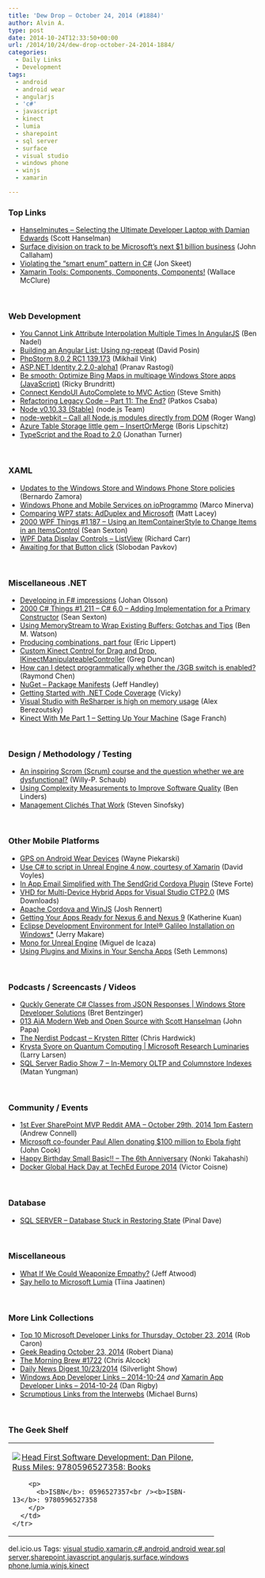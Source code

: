 ```yaml
---
title: 'Dew Drop – October 24, 2014 (#1884)'
author: Alvin A.
type: post
date: 2014-10-24T12:33:50+00:00
url: /2014/10/24/dew-drop-october-24-2014-1884/
categories:
  - Daily Links
  - Development
tags:
  - android
  - android wear
  - angularjs
  - 'c#'
  - javascript
  - kinect
  - lumia
  - sharepoint
  - sql server
  - surface
  - visual studio
  - windows phone
  - winjs
  - xamarin

---
```

### <a name="top"></a>Top Links

  * <a href="http://www.hanselminutes.com/default.aspx?ShowID=12448" target="_blank">Hanselminutes &#8211; Selecting the Ultimate Developer Laptop with Damian Edwards</a> (Scott Hanselman)
  * <a href="http://feedproxy.google.com/~r/wmexperts/~3/n4WPE4nMrjQ/story01.htm" target="_blank">Surface division on track to be Microsoft&#8217;s next $1 billion business</a> (John Callaham)
  * <a href="http://feedproxy.google.com/~r/JonSkeetCodingBlog/~3/vdRR6AEwinI/" target="_blank">Violating the “smart enum” pattern in C#</a> (Jon Skeet)
  * <a href="http://visualstudiomagazine.com/articles/2014/10/01/xamarin-tools.aspx" target="_blank">Xamarin Tools: Components, Components, Components!</a> (Wallace McClure)

&nbsp;

### <a name="web"></a>Web Development

  * <a href="http://www.bennadel.com/blog/2703-you-cannot-link-attribute-interpolation-multiple-times-in-angularjs.htm" target="_blank">You Cannot Link Attribute Interpolation Multiple Times In AngularJS</a> (Ben Nadel)
  * <a href="http://feedproxy.google.com/~r/ModernWebHQ/~3/EOPuCsZ4ef8/" target="_blank">Building an Angular List: Using ng-repeat</a> (David Posin)
  * <a href="http://blog.jetbrains.com/phpstorm/2014/10/phpstorm-8-0-2-rc1-139-173/" target="_blank">PhpStorm 8.0.2 RC1 139.173</a> (Mikhail Vink)
  * <a href="http://blogs.msdn.com/b/webdev/archive/2014/10/23/asp-net-identity-2-2-0-alpha1.aspx" target="_blank">ASP.NET Identity 2.2.0-alpha1</a> (Pranav Rastogi)
  * <a href="http://blogs.bing.com/maps/2014/10/23/be-smooth-optimize-bing-maps-in-multipage-windows-store-apps-javascript/" target="_blank">Be smooth: Optimize Bing Maps in multipage Windows Store apps (JavaScript)</a> (Ricky Brundritt)
  * <a href="http://blog.falafel.com/connect-kendoui-autocomplete-mvc-action/" target="_blank">Connect KendoUI AutoComplete to MVC Action</a> (Steve Smith)
  * <a href="http://code.tutsplus.com/tutorials/refactoring-legacy-code-part-11-the-end--cms-22476" target="_blank">Refactoring Legacy Code &#8211; Part 11: The End?</a> (Patkos Csaba)
  * <a href="http://blog.nodejs.org/2014/10/23/node-v0-10-33-stable/" target="_blank">Node v0.10.33 (Stable)</a> (node.js Team)
  * <a href="https://github.com/rogerwang/node-webkit" target="_blank">node-webkit &#8211; Call all Node.js modules directly from DOM</a> (Roger Wang)
  * <a href="http://blog.kloud.com.au/2014/10/19/azure-table-storage-little-gem-insertormerge/" target="_blank">Azure Table Storage little gem – InsertOrMerge</a> (Boris Lipschitz)
  * <a href="http://blogs.msdn.com/b/typescript/archive/2014/10/22/typescript-and-the-road-to-2-0.aspx" target="_blank">TypeScript and the Road to 2.0</a> (Jonathan Turner)

&nbsp;

### <a name="silverlight"></a>XAML

  * <a href="http://blogs.windows.com/buildingapps/2014/10/23/updates-to-the-windows-store-and-windows-phone-store-policies/" target="_blank">Updates to the Windows Store and Windows Phone Store policies</a> (Bernardo Zamora)
  * <a href="http://marcominerva.wordpress.com/2014/10/24/windows-phone-and-mobile-services-on-ioprogrammo/" target="_blank">Windows Phone and Mobile Services on ioProgrammo</a> (Marco Minerva)
  * <a href="http://feedproxy.google.com/~r/MattLacey/~3/1wieHA_sM9g/comparing-wp7-stats-adduplex-and.html" target="_blank">Comparing WP7 stats: AdDuplex and Microsoft</a> (Matt Lacey)
  * <a href="http://wpf.2000things.com/2014/10/24/1187-using-an-itemcontainerstyle-to-change-items-in-an-itemscontrol/" target="_blank">2000 WPF Things #1,187 – Using an ItemContainerStyle to Change Items in an ItemsControl</a> (Sean Sexton)
  * <a href="http://feedproxy.google.com/~r/BlackwaspLatestAdditions/~3/kIbCwQyCiOA/RSSLanding.aspx" target="_blank">WPF Data Display Controls &#8211; ListView</a> (Richard Carr)
  * <a href="http://blog.roboblob.com/2014/10/23/awaiting-for-that-button-click/" target="_blank">Awaiting for that Button click</a> (Slobodan Pavkov)

&nbsp;

### <a name="dotnet"></a>Miscellaneous .NET

  * <a href="http://feedproxy.google.com/~r/jayway/posts/~3/R2csh2mX4FE/" target="_blank">Developing in F# impressions</a> (Johan Olsson)
  * <a href="http://csharp.2000things.com/2014/10/24/1211-c-6-0-adding-implementation-for-a-primary-constructor/" target="_blank">2000 C# Things #1,211 – C# 6.0 – Adding Implementation for a Primary Constructor</a> (Sean Sexton)
  * <a href="http://www.codeproject.com/Articles/832387/Using-MemoryStream-to-Wrap-Existing-Buffers-Gotcha" target="_blank">Using MemoryStream to Wrap Existing Buffers: Gotchas and Tips</a> (Ben M. Watson)
  * <a href="http://ericlippert.com/2014/10/23/producing-combinations-part-four/" target="_blank">Producing combinations, part four</a> (Eric Lippert)
  * <a href="http://channel9.msdn.com/coding4fun/kinect/Custom-Kinect-Control-for-Drag-and-Drop-IKinectManipulateableController" target="_blank">Custom Kinect Control for Drag and Drop, IKinectManipulateableController</a> (Greg Duncan)
  * <a href="http://blogs.msdn.com/b/oldnewthing/archive/2014/10/23/10566700.aspx" target="_blank">How can I detect programmatically whether the /3GB switch is enabled?</a> (Raymond Chen)
  * <a href="http://blog.nuget.org/20141023/package-manifests.html" target="_blank">NuGet &#8211; Package Manifests</a> (Jeff Handley)
  * <a href="http://blog.ncover.com/getting-started-net-code-coverage/" target="_blank">Getting Started with .NET Code Coverage</a> (Vicky)
  * <a href="http://resharper-support.jetbrains.com/entries/31096996-Visual-Studio-with-ReSharper-is-high-on-memory-usage" target="_blank">Visual Studio with ReSharper is high on memory usage</a> (Alex Berezoutsky)
  * <a href="http://feedproxy.google.com/~r/CanDevs/~3/Ke9CEyaxcDk/kinect-with-me-part-1-setting-up-your-machine.aspx" target="_blank">Kinect With Me Part 1 &#8211; Setting Up Your Machine</a> (Sage Franch)

&nbsp;

### <a name="design"></a>Design / Methodology / Testing

  * <a href="http://blogs.msdn.com/b/willy-peter_schaub/archive/2014/10/23/an-inspiring-scrom-scrum-course-and-the-question-whether-we-are-dysfunctional.aspx" target="_blank">An inspiring Scrom (Scrum) course and the question whether we are dysfunctional?</a> (Willy-P. Schaub)
  * <a href="http://www.infoq.com/news/2014/10/complexity-software-quality?utm_campaign=infoq_content&utm_source=infoq&utm_medium=feed&utm_term=global" target="_blank">Using Complexity Measurements to Improve Software Quality</a> (Ben Linders)
  * <a href="http://feedproxy.google.com/~r/LearningByShipping/~3/8k_4eSefhiU/" target="_blank">Management Clichés That Work</a> (Steven Sinofsky)

&nbsp;

### <a name="mobile"></a>Other Mobile Platforms

  * <a href="http://feedproxy.google.com/~r/blogspot/hsDu/~3/nvl6aloNDao/gps-on-android-wear-devices.html" target="_blank">GPS on Android Wear Devices</a> (Wayne Piekarski)
  * <a href="http://davevoyles.azurewebsites.net/use-c-script-unreal-engine-4-now-courtesy-xamarin/" target="_blank">Use C# to script in Unreal Engine 4 now, courtesy of Xamarin</a> (David Voyles)
  * <a href="http://feedproxy.google.com/~r/Telerik/~3/Vwo6Es66DjQ/in-app-email-simplified-with-the-sendgrid-cordova-plugin" target="_blank">In App Email Simplified with The SendGrid Cordova Plugin</a> (Steve Forte)
  * <a href="http://www.microsoft.com/en-us/download/details.aspx?id=44568&WT.mc_id=rss_alldownloads_all" target="_blank">VHD for Multi-Device Hybrid Apps for Visual Studio CTP2.0</a> (MS Downloads)
  * <a href="http://blogs.windows.com/buildingapps/2014/10/23/apache-cordova-and-winjs/" target="_blank">Apache Cordova and WinJS</a> (Josh Rennert)
  * <a href="http://feedproxy.google.com/~r/blogspot/hsDu/~3/f1LiDpvrk64/getting-your-apps-ready-for-nexus-6-and.html" target="_blank">Getting Your Apps Ready for Nexus 6 and Nexus 9</a> (Katherine Kuan)
  * <a href="https://software.intel.com/en-us/videos/eclipse-development-environment-for-intel-galileo-installation-on-windows" target="_blank">Eclipse Development Environment for Intel® Galileo Installation on Windows*</a> (Jerry Makare)
  * <a href="http://tirania.org/blog/archive/2014/Oct-23.html" target="_blank">Mono for Unreal Engine</a> (Miguel de Icaza)
  * <a href="http://feedproxy.google.com/~r/extblog/~3/91h25LUIz7k/using-plugins-and-mixins-in-your-sencha-apps" target="_blank">Using Plugins and Mixins in Your Sencha Apps</a> (Seth Lemmons)

&nbsp;

### <a name="podcasts"></a>Podcasts / Screencasts / Videos

  * <a href="http://channel9.msdn.com/Series/Windows-Store-Developer-Solutions/Quckly-Generate-C-Classes-from-JSON-Responses" target="_blank">Quckly Generate C# Classes from JSON Responses | Windows Store Developer Solutions</a> (Bret Bentzinger)
  * <a href="http://devchat.tv/adventures-in-angular/013-aia-modern-web-and-open-source-with-scott-hanselman" target="_blank">013 AiA Modern Web and Open Source with Scott Hanselman</a> (John Papa)
  * <a href="http://nerdist.libsyn.com/krysten-ritter" target="_blank">The Nerdist Podcast &#8211; Krysten Ritter</a> (Chris Hardwick)
  * <a href="http://channel9.msdn.com/Series/Microsoft-Research-Luminaries/Krysta-Svore-on-Quantum-Computing" target="_blank">Krysta Svore on Quantum Computing | Microsoft Research Luminaries</a> (Larry Larsen)
  * <a href="http://www.sqlserverradio.com/show7/" target="_blank">SQL Server Radio Show 7 – In-Memory OLTP and Columnstore Indexes</a> (Matan Yungman)

&nbsp;

### <a name="events"></a>Community / Events

  * <a href="http://feedproxy.google.com/~r/AndrewConnell/~3/9uF3xfmEehs/1st-ever-sharepoint-mvp-reddit-ama-%E2%80%93-october-29th-2014-1pm-eastern" target="_blank">1st Ever SharePoint MVP Reddit AMA – October 29th, 2014 1pm Eastern</a> (Andrew Connell)
  * <a href="http://feedproxy.google.com/~r/geekwire/~3/1EwhHps6afQ/" target="_blank">Microsoft co-founder Paul Allen donating $100 million to Ebola fight</a> (John Cook)
  * <a href="http://blogs.msdn.com/b/smallbasic/archive/2014/10/23/happy-birthday-small-basic-the-6th-anniversary.aspx" target="_blank">Happy Birthday Small Basic!! &#8211; The 6th Anniversary</a> (Nonki Takahashi)
  * <a href="http://blog.docker.com/2014/10/docker-global-hack-day-at-teched-europe-2014/" target="_blank">Docker Global Hack Day at TechEd Europe 2014</a> (Victor Coisne)

&nbsp;

### <a name="sql"></a>Database

  * <a href="http://blog.sqlauthority.com/2014/10/24/sql-server-database-stuck-in-restoring-state/" target="_blank">SQL SERVER – Database Stuck in Restoring State</a> (Pinal Dave)

&nbsp;

### <a name="misc"></a>Miscellaneous

  * <a href="http://blog.codinghorror.com/what-if-we-could-weaponize-empathy/" target="_blank">What If We Could Weaponize Empathy?</a> (Jeff Atwood)
  * <a href="http://feedproxy.google.com/~r/Conversations-Posts/~3/1J-HYd5TGTA/" target="_blank">Say hello to Microsoft Lumia</a> (Tiina Jaatinen)

&nbsp;

### <a name="links"></a>More Link Collections

  * <a href="http://blogs.msdn.com/b/robcaron/archive/2014/10/23/top-10-microsoft-developer-links-for-thursday-october-23-2014.aspx" target="_blank">Top 10 Microsoft Developer Links for Thursday, October 23, 2014</a> (Rob Caron)
  * <a href="http://feeds.regulargeek.com/~r/RegularGeek/~3/guwTk1Yc28U/" target="_blank">Geek Reading October 23, 2014</a> (Robert Diana)
  * <a href="http://feedproxy.google.com/~r/ReflectivePerspective/~3/MbXCazLWMLw/" target="_blank">The Morning Brew #1722</a> (Chris Alcock)
  * <a href="http://feedproxy.google.com/~r/silverlightshow/~3/QScB3R5BBM4/Daily-News-Digest-10-23-2014.aspx" target="_blank">Daily News Digest 10/23/2014</a> (Silverlight Show)
  * <a href="http://windowsappdev.com/2014/10/windows-app-developer-links-2014-10-24/" target="_blank">Windows App Developer Links &#8211; 2014-10-24</a> _and_ <a href="http://xamarinappdev.com/2014/10/xamarin-app-developer-links-2014-10-24/" target="_blank">Xamarin App Developer Links &#8211; 2014-10-24</a> (Dan Rigby)
  * <a href="http://scrumblogmillionaire.com/2014/10/24/scrumptious-links-from-the-interwebs-5/" target="_blank">Scrumptious Links from the Interwebs</a> (Michael Burns)

&nbsp;

### <a name="shelf"></a>The Geek Shelf

<div id="scid:7dc1bd33-94bd-46fd-a20b-0131235bcd47:c24711d6-987e-4222-b1a0-dc961d180e3c" class="wlWriterEditableSmartContent" style="float: none; padding-bottom: 0px; padding-top: 0px; padding-left: 0px; margin: 0px; display: inline; padding-right: 0px">
  <table cellspacing="0" cellpadding="2" width="400" border="0" unselectable="on">
    <tr>
      <td valign="top" width="400">
        <p>
          <a title="Head First Software Development: Dan Pilone, Russ Miles: 9780596527358: Books" href="http://www.amazon.com/exec/obidos/ASIN/0596527357/alvinashcraft-20"><img data-recalc-dims="1" decoding="async" src="https://i0.wp.com/images.amazon.com/images/P/0596527357.01.MZZZZZZZ.jpg?w=660" border="0" align="left" style="float:left" />Head First Software Development: Dan Pilone, Russ Miles: 9780596527358: Books</a>
        </p>
        
        <p>
          <b>ISBN</b>: 0596527357<br /><b>ISBN-13</b>: 9780596527358
        </p>
      </td>
    </tr>
  </table>
</div>

<div id="scid:0767317B-992E-4b12-91E0-4F059A8CECA8:bbb84252-8a44-4aa2-b007-00b34cfbf41a" class="wlWriterEditableSmartContent" style="float: none; padding-bottom: 0px; padding-top: 0px; padding-left: 0px; margin: 0px; display: inline; padding-right: 0px">
  del.icio.us Tags: <a href="http://del.icio.us/popular/visual+studio" rel="tag">visual studio</a>,<a href="http://del.icio.us/popular/xamarin" rel="tag">xamarin</a>,<a href="http://del.icio.us/popular/c%23" rel="tag">c#</a>,<a href="http://del.icio.us/popular/android" rel="tag">android</a>,<a href="http://del.icio.us/popular/android+wear" rel="tag">android wear</a>,<a href="http://del.icio.us/popular/sql+server" rel="tag">sql server</a>,<a href="http://del.icio.us/popular/sharepoint" rel="tag">sharepoint</a>,<a href="http://del.icio.us/popular/javascript" rel="tag">javascript</a>,<a href="http://del.icio.us/popular/angularjs" rel="tag">angularjs</a>,<a href="http://del.icio.us/popular/surface" rel="tag">surface</a>,<a href="http://del.icio.us/popular/windows+phone" rel="tag">windows phone</a>,<a href="http://del.icio.us/popular/lumia" rel="tag">lumia</a>,<a href="http://del.icio.us/popular/winjs" rel="tag">winjs</a>,<a href="http://del.icio.us/popular/kinect" rel="tag">kinect</a>
</div>